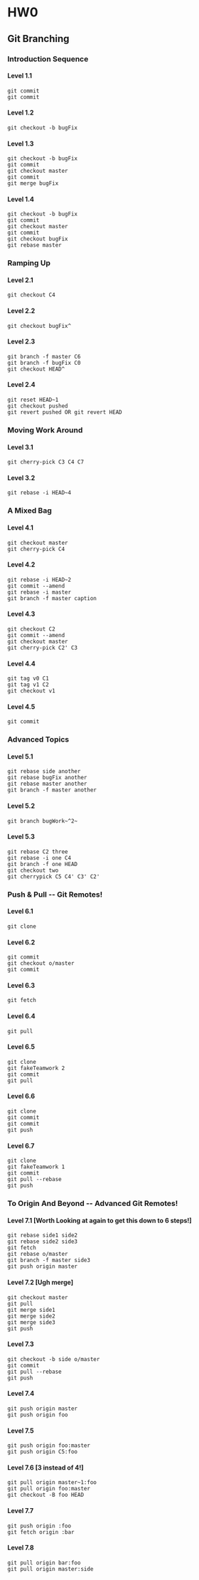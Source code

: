 # HW0

## Git Branching

### Introduction Sequence
#### Level 1.1

```
git commit
git commit
```

#### Level 1.2

```
git checkout -b bugFix
```

#### Level 1.3

```
git checkout -b bugFix
git commit
git checkout master
git commit
git merge bugFix
```

#### Level 1.4

```
git checkout -b bugFix
git commit
git checkout master
git commit
git checkout bugFix
git rebase master
```


### Ramping Up
#### Level 2.1

```
git checkout C4
```

#### Level 2.2

```
git checkout bugFix^
```

#### Level 2.3

```
git branch -f master C6
git branch -f bugFix C0
git checkout HEAD^
```

#### Level 2.4

```
git reset HEAD~1
git checkout pushed
git revert pushed OR git revert HEAD
```


### Moving Work Around
#### Level 3.1

```
git cherry-pick C3 C4 C7
```

#### Level 3.2

```
git rebase -i HEAD~4
```


### A Mixed Bag
#### Level 4.1

```
git checkout master
git cherry-pick C4
```

#### Level 4.2

```
git rebase -i HEAD~2
git commit --amend
git rebase -i master
git branch -f master caption
```

#### Level 4.3

```
git checkout C2
git commit --amend
git checkout master
git cherry-pick C2' C3
```

#### Level 4.4

```
git tag v0 C1
git tag v1 C2
git checkout v1
```

#### Level 4.5

```
git commit
```


### Advanced Topics
#### Level 5.1

```
git rebase side another
git rebase bugFix another
git rebase master another
git branch -f master another
```

#### Level 5.2

```
git branch bugWork~^2~
```

#### Level 5.3

```
git rebase C2 three
git rebase -i one C4
git branch -f one HEAD
git checkout two
git cherrypick C5 C4' C3' C2'
```


### Push & Pull -- Git Remotes!
#### Level 6.1

```
git clone
```

#### Level 6.2

```
git commit
git checkout o/master
git commit
```

#### Level 6.3

```
git fetch
```

#### Level 6.4

```
git pull
```

#### Level 6.5

```
git clone
git fakeTeamwork 2
git commit
git pull
```

#### Level 6.6

```
git clone
git commit
git commit
git push
```

#### Level 6.7

```
git clone
git fakeTeamwork 1
git commit
git pull --rebase
git push
```


### To Origin And Beyond -- Advanced Git Remotes!
#### Level 7.1 [Worth Looking at again to get this down to 6 steps!]

```
git rebase side1 side2
git rebase side2 side3
git fetch
git rebase o/master
git branch -f master side3
git push origin master
```

#### Level 7.2 [Ugh merge]

```
git checkout master
git pull
git merge side1
git merge side2
git merge side3
git push
```

#### Level 7.3 

```
git checkout -b side o/master
git commit
git pull --rebase
git push
```

#### Level 7.4

```
git push origin master
git push origin foo
```

#### Level 7.5

```
git push origin foo:master
git push origin C5:foo
```

#### Level 7.6 [3 instead of 4!]

```
git pull origin master~1:foo
git pull origin foo:master
git checkout -B foo HEAD
```

#### Level 7.7

```
git push origin :foo
git fetch origin :bar
```

#### Level 7.8

```
git pull origin bar:foo
git pull origin master:side
```

